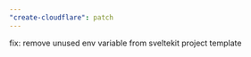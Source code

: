 ```yaml
---
"create-cloudflare": patch
---
```


fix: remove unused env variable from sveltekit project template
